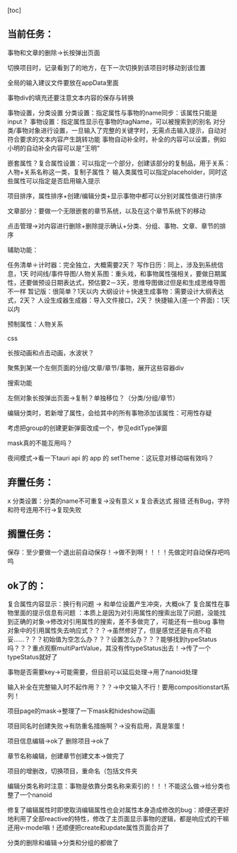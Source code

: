 





[toc]



## 当前任务：



事物和文章的删除→长按弹出页面

切换项目时，记录看到了的地方，在下一次切换到该项目时移动到该位置

全局的输入建议文件要放在appData里面 

事物div的填充还要注意文本内容的保存与转换 

事物设置，分类设置
分类设置：指定属性与事物的name同步：该属性只能是input？
事物设置：指定属性显示在事物的tagName，可以被搜索到的别名
对分类/事物对象进行设置，一旦输入了完整的关键字时，无需点击输入提示，自动对符合要求的文本内容产生跳转功能
事物自动补全时，补全的内容可以设置，例如小明的自动补全内容可以是“王明”

嵌套属性？复合属性设置：可以指定一个部分，创建该部分的复制品，用于关系：人物+关系名称这一类，复制子属性？
输入类属性可以指定placeholder，同时这些属性可以指定是否启用输入提示

项目排序，属性排序+创建/编辑分类+显示事物中都可以分别对属性值进行排序

文章部分：要做一个无限嵌套的章节系统，以及在这个章节系统下的移动

点击管理→对内容进行删除+删除提示确认+分类、分组、事物、文章、章节的排序



辅助功能：

任务清单＋计时器：完全独立，大概需要2天？
写作日历：同上，涉及到系统信息，1天
时间线/事件导图/人物关系图：重头戏，和事物属性强相关，要做日期属性，还要做预设日期表达式，预估要2－3天，思维导图做过但是和生成思维导图不一样
暂记版：很简单？1天以内
大纲设计＋快速生成事物：需要设计大纲表达式，2天？
人设生成器生成器：导入文件接口，2天？
快捷输入(差一个界面)：1天以内

预制属性：人物关系

css

长按动画和点击动画，水波状？

聚焦到某一个左侧页面的分组/文章/章节/事物，展开这些容器div

搜索功能

左侧对象长按弹出页面→复制？单独移位？（分类/分组/章节） 

编辑分类时，若新增了属性，会给其中的所有事物添加该属性：可用性存疑

考虑把group的创建更新弹窗改成一个，参见editType弹窗

mask真的不能互用吗？

夜间模式→看一下tauri api 的 app 的 setTheme：这玩意对移动端有效吗？

## 弃置任务：

x 分类设置：分类的name不可重复→没有意义
x 复合表达式 报错 还有Bug，字符和符号连用不行→复现失败

## 搁置任务：

保存：至少要做一个退出前自动保存！→做不到啊！！！！先做定时自动保存吧呜呜

## ok了的：

复合属性内容显示：换行有问题 → 和单位设置产生冲突，大概ok了
复合属性在事物里面的提示信息有问题 ：本质上是因为对引用属性的搜索出现了问题，没能找到正确的对象→修改对引用属性的搜索，差不多做完了，可能还有一些bug
事物对象中的引用属性失去响应式？？？→虽然修好了，但是感觉还是有点不稳妥……？？？初始值为空怎么办？？？设置怎么办？？？能够找到typeStatus吗？？？重点观察multiPartValue，其没有传typeStatus出去！→传了一个typeStatus就好了

事物是否需要key→可能需要，但目前可以延后处理→用了nanoid处理

输入补全在完整输入时不起作用？？？→中文输入不行！要用compositionstart系列！

项目page的mask→整理了一下mask和hideshow动画

项目同名时创建失败→有防重名措施啊？→没有启用，真是笨蛋！

项目信息编辑→ok了
删除项目→ok了

章节名称编辑，创建章节创建文本→做完了

项目的增删改，切换项目，重命名（包括文件夹

编辑分类名称时注意：事物是依靠分类名称来索引的！！！不能这么做→给分类也整了一个nanoid

修复了编辑属性时即使取消编辑属性也会对属性本身造成修改的bug：顺便还更好地利用了全部reactive的特性，修改了主页面显示事物的逻辑，都是响应式的干嘛还用v-model嘛！还顺便把create和update属性页面合并了

 分类的删除和编辑→分类和分组的都做了
